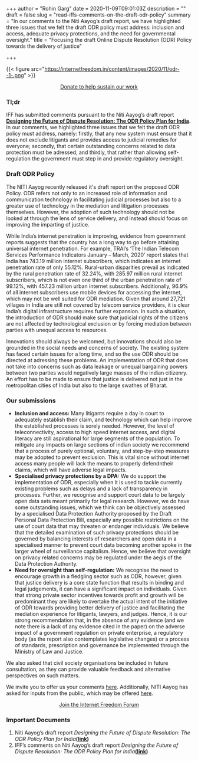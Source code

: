 +++
author = "Rohin Garg"
date = 2020-11-09T09:01:03Z
description = ""
draft = false
slug = "read-iffs-comments-on-the-draft-odr-policy"
summary = "In our comments to the Niti Aayog’s draft report, we have highlighted three issues that we felt the draft ODR policy must address: inclusion and access, adequate privacy protections, and the need for governmental oversight."
title = "Focusing the draft Online Dispute Resolution (ODR) Policy towards the delivery of justice"

+++


{{< figure src="https://internetfreedom.in/content/images/2020/11/odr--1-.png" >}}

<div style="text-align:center;">
    <a href="https://internetfreedom.in/donate/" class="button">Donate to help sustain our work</a>
</div>

### Tl;dr

IFF has submitted comments pursuant to the Niti Aayog’s draft report **[Designing the Future of Dispute Resolution: The ODR Policy Plan for India](https://ourgovdotin.files.wordpress.com/2020/10/draft-odr-report-niti-aayog-committee.pdf)**. In our comments, we highlighted three issues that we felt the draft ODR policy must address, namely: firstly, that any new system must ensure that it does not exclude litigants and provides access to judicial remedies for everyone; secondly, that certain outstanding concerns related to data protection must be adressed, and thirdly, that rather than allowing self-regulation the government must step in and provide regulatory oversight.

### Draft ODR Policy

The NITI Aayog recently released it's draft report on the proposed ODR Policy. ODR refers not only to an increased role of information and communication technology in facilitating judicial processes but also to a greater use of technology in the mediation and litigation processes themselves. However, the adoption of such technology should not be looked at through the lens of service delivery, and instead should focus on improving the imparting of justice.

While India’s internet penetration is improving, evidence from government reports suggests that the country has a long way to go before attaining universal internet penetration. For example, TRAI’s ‘The Indian Telecom Services Performance Indicators January – March, 2020’ report states that India has 743.19 million internet subscribers, which indicates an internet penetration rate of only 55.12%. Rural-urban disparities prevail as indicated by the rural penetration rate of 32.24%, with 285.97 million rural internet subscribers, which is not even one third of the urban penetration rate of 99.12%, with 457.23 million urban internet subscribers. Additionally, 96.9% of all internet subscribers use mobile devices for accessing the internet, which may not be well suited for ODR mediation. Given that around 27,721 villages in India are still not covered by telecom service providers, it is clear India’s digital infrastructure requires further expansion. In such a situation, the introduction of ODR should make sure that judicial rights of the citizens are not affected by technological exclusion or by forcing mediation between parties with unequal access to resources.

Innovations should always be welcomed, but innovations should also be grounded in the social needs and concerns of society. The existing system has faced certain issues for a long time, and so the use ODR should be directed at adressing these problems. An implementation of ODR that does not take into concerns such as data leakage or unequal bargaining powers between two parties would negatively large masses of the indian citizenry. An effort has to be made to ensure that justice is delivered not just in the metropolitan cities of India but also to the large swathes of Bharat.

### Our submissions

* ******Inclusion and access****:** Many litigants require a day in court to adequately establish their claim, and technology which can help improve the established processes is sorely needed. However, the level of teleconnectivity, access to high speed internet access, and digital literacy are still aspirational for large segments of the population. To mitigate any impacts on large sections of indian society we recommend that a process of purely optional, voluntary, and step-by-step measures may be adopted to prevent exclusion. This is vital since without internet access many people will lack the means to properly defendntheir claims, which will have adverse legal impacts.
* ******Specialised privacy protections by a DPA****:** We do support the implementation of ODR, especially when it is used to tackle currently existing problems such as delays and a lack of transparency in processes. Further, we recognise and support court data to be largely open data sets meant primarily for legal research.  However, we do have some outstanding issues, which we think can be objectively assessed by a specialised Data Protection Authority proposed by the Draft Personal Data Protection Bill, especially any possible restrictions on the use of court data that may threaten or endanger individuals. We believe that the detailed examination of such privacy protections should be governed by balancing interests of researchers and open data in a specialised manner to prevent court data becoming another spoke in the larger wheel of surveillance capitalism. Hence, we believe that oversight on privacy related concerns may be regulated under the aegis of the Data Protection Authority.
* **Need for oversight than self-regulation:** We recognise the need to encourage growth in a fledgling sector such as ODR, however, given that justice delivery is a core state function that results in binding and legal judgements, it can have a significant impact on individuals. Given that strong private sector incentives towards profit and growth will be predominant they are likely to overtake the actual intent of the initiative of ODR towards providing better delivery of justice and facilitating the mediation experience for litigants, lawyers, and judges. Hence, it is our strong recommendation that, in the absence of any evidence (and we note there is a lack of any evidence cited in the paper) on the adverse impact of a government regulation on private enterprise, a regulatory body (as the report also contemplates legislative changes) or a process of standards, prescription and governance be implemented through the Ministry of Law and Justice.

We also asked that civil society organisations be included in future consultation, as they can provide valuable feedback and alternative perspectives on such matters.

We invite you to offer us your comments [here](https://forum.internetfreedom.in/t/thoughts-about-draft-odr-report/1507). Additionally, NITI Aayog has asked for inputs from the public, which may be offered [here](https://forum.internetfreedom.in/t/thoughts-about-draft-odr-report/1507).

<div style="text-align:center;">
    <a href="https://forum.internetfreedom.in/" class="button">Join the Internet Freedom Forum</a>
</div>

### Important Documents

1. Niti Aayog’s draft report _Designing the Future of Dispute Resolution: The ODR Policy Plan for India_**([link](https://ourgovdotin.files.wordpress.com/2020/10/draft-odr-report-niti-aayog-committee.pdf))**
2. IFF’s comments on Niti Aayog’s draft report _Designing the Future of Dispute Resolution: The ODR Policy Plan for India_**([link](https://drive.google.com/file/d/1fj2jZJ-EcNVp7IzAQcgbwDhR1duSipRW/view))**



